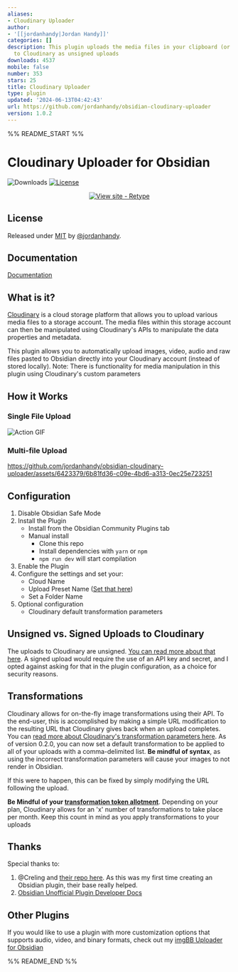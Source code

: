 ```yaml
---
aliases:
- Cloudinary Uploader
author:
- '[[jordanhandy|Jordan Handy]]'
categories: []
description: This plugin uploads the media files in your clipboard (or drag and drop)
  to Cloudinary as unsigned uploads
downloads: 4537
mobile: false
number: 353
stars: 25
title: Cloudinary Uploader
type: plugin
updated: '2024-06-13T04:42:43'
url: https://github.com/jordanhandy/obsidian-cloudinary-uploader
version: 1.0.2
---
```


%% README_START %%

# Cloudinary Uploader for Obsidian

![Downloads](https://img.shields.io/github/downloads/jordanhandy/obsidian-cloudinary-uploader/manifest.json.svg)
[![License](https://img.shields.io/badge/License-MIT-blue)](#license)

<div align="center">



[![View site - Retype](https://img.shields.io/badge/View_site-GH_Pages-2ea44f?style=for-the-badge)](https://jordanhandy.github.io/obsidian-cloudinary-uploader/)

</div>



## License

Released under [MIT](/LICENSE) by [@jordanhandy](https://github.com/jordanhandy).

## Documentation
[Documentation](https://jordanhandy.github.io/obsidian-cloudinary-uploader/)
## What is it?
[Cloudinary](https://cloudinary.com/) is a cloud storage platform that allows you to upload various media files to a storage account.  The media files within this storage account can then be manipulated using Cloudinary's APIs to manipulate the data properties and metadata.

This plugin allows you to automatically upload images, video, audio and raw files pasted to Obsidian directly into your Cloudinary account (instead of stored locally).  Note:  There is functionality for media manipulation in this plugin using Cloudinary's custom parameters

## How it Works
### Single File Upload
![Action GIF](https://res.cloudinary.com/dakfccuv5/image/upload/v1636859613/Nov-13-2021_22-11-40_bpei0d.gif)
### Multi-file Upload
https://github.com/jordanhandy/obsidian-cloudinary-uploader/assets/6423379/6b81fd36-c09e-4bd6-a313-0ec25e723251

## Configuration
1. Disable Obsidian Safe Mode
2. Install the Plugin
    - Install from the Obsidian Community Plugins tab
    - Manual install
        - Clone this repo
        - Install dependencies with `yarn` or `npm`
        - `npm run dev` will start compilation
3. Enable the Plugin
4. Configure the settings and set your:
    - Cloud Name
    - Upload Preset Name ([Set that here](https://cloudinary.com/documentation/upload_presets))
    - Set a Folder Name
5. Optional configuration
    - Cloudinary default transformation parameters

## Unsigned vs. Signed Uploads to Cloudinary
The uploads to Cloudinary are unsigned.  [You can read more about that here](https://cloudinary.com/documentation/upload_images#unsigned_upload).  A signed upload would require the use of an API key and secret, and I opted against asking for that in the plugin configuration, as a choice for security reasons.

## Transformations
Cloudinary allows for on-the-fly image transformations using their API.  To the end-user, this is accomplished by making a simple URL modification to the resulting URL that Cloudinary gives back when an upload completes.  You can [read more about Cloudinary's transformation parameters here](https://cloudinary.com/documentation/transformation_reference).
As of version 0.2.0, you can now set a default transformation to be applied to all of your uploads with a comma-delimited list.  **Be mindful of syntax**, as using the incorrect transformation parameters will cause your images to not render in Obsidian.  

If this were to happen, this can be fixed by simply modifying the URL following the upload. 

**Be Mindful of your [transformation token allotment](https://cloudinary.com/blog/understanding_cloudinary_s_transformation_quotas)**.  Depending on your plan, Cloudinary allows for an 'x' number of transformations to take place per month.  Keep this count in mind as you apply transformations to your uploads
## Thanks
Special thanks to:
1. @Creling and [their repo here](https://github.com/Creling/obsidian-image-uploader).  As this was my first time creating an Obsidian plugin, their base really helped.  
2. [Obsidian Unofficial Plugin Developer Docs](https://marcus.se.net/obsidian-plugin-docs/)

## Other Plugins
If you would like to use a plugin with more customization options that supports audio, video, and binary formats, check out my [imgBB Uploader for Obsidian](https://github.com/jordanhandy/obsidian-imgbb-uploader)


%% README_END %%